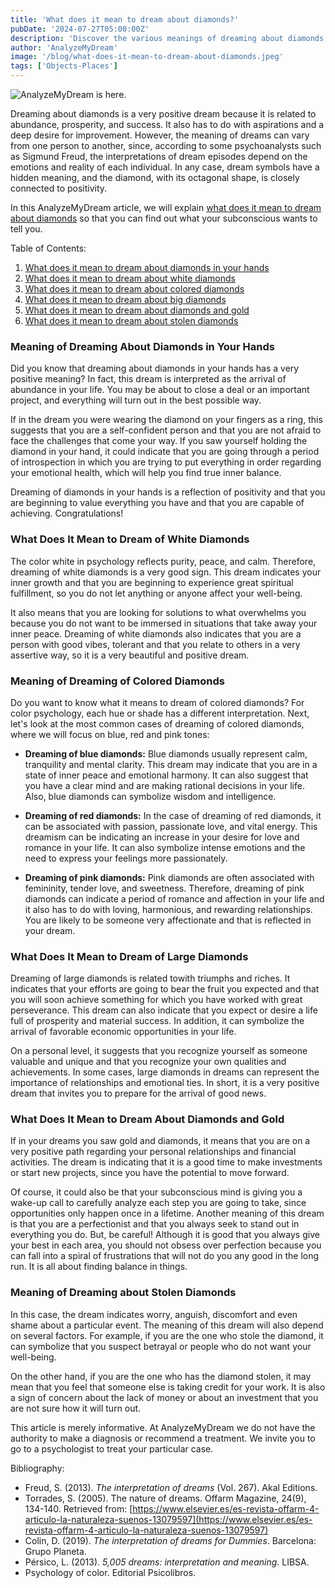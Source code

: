```yaml
---
title: 'What does it mean to dream about diamonds?'
pubDate: '2024-07-27T05:00:00Z'
description: 'Discover the various meanings of dreaming about diamonds, from the representation of abundance and success to the interpretation of specific dreams related to these precious gems.'
author: 'AnalyzeMyDream'
image: '/blog/what-does-it-mean-to-dream-about-diamonds.jpeg'
tags: ['Objects-Places']
---
```


![AnalyzeMyDream is here.](/blog/what-does-it-mean-to-dream-about-diamonds.jpeg)

Dreaming about diamonds is a very positive dream because it is related to abundance, prosperity, and success. It also has to do with aspirations and a deep desire for improvement. However, the meaning of dreams can vary from one person to another, since, according to some psychoanalysts such as Sigmund Freud, the interpretations of dream episodes depend on the emotions and reality of each individual. In any case, dream symbols have a hidden meaning, and the diamond, with its octagonal shape, is closely connected to positivity.

In this AnalyzeMyDream article, we will explain [what does it mean to dream about diamonds](#what-does-it-mean-to-dream-about-diamonds) so that you can find out what your subconscious wants to tell you.

Table of Contents:

1. [What does it mean to dream about diamonds in your hands](#what-does-it-mean-to-dream-about-diamonds-in-your-hands)
2. [What does it mean to dream about white diamonds](#what-does-it-mean-to-dream-about-white-diamonds)
3. [What does it mean to dream about colored diamonds](#what-does-it-mean-to-dream-about-colored-diamonds)
4. [What does it mean to dream about big diamonds](#what-does-it-mean-to-dream-about-big-diamonds)
5. [What does it mean to dream about diamonds and gold](#what-does-it-mean-to-dream-about-diamonds-and-gold)
6. [What does it mean to dream about stolen diamonds](#meaning-of-dreaming-about-stolen-diamonds)

### Meaning of Dreaming About Diamonds in Your Hands

Did you know that dreaming about diamonds in your hands has a very positive meaning? In fact, this dream is interpreted as the arrival of abundance in your life. You may be about to close a deal or an important project, and everything will turn out in the best possible way.

If in the dream you were wearing the diamond on your fingers as a ring, this suggests that you are a self-confident person and that you are not afraid to face the challenges that come your way. If you saw yourself holding the diamond in your hand, it could indicate that you are going through a period of introspection in which you are trying to put everything in order regarding your emotional health, which will help you find true inner balance.

Dreaming of diamonds in your hands is a reflection of positivity and that you are beginning to value everything you have and that you are capable of achieving. Congratulations!

### What Does It Mean to Dream of White Diamonds

The color white in psychology reflects purity, peace, and calm. Therefore, dreaming of white diamonds is a very good sign. This dream indicates your inner growth and that you are beginning to experience great spiritual fulfillment, so you do not let anything or anyone affect your well-being.

It also means that you are looking for solutions to what overwhelms you because you do not want to be immersed in situations that take away your inner peace. Dreaming of white diamonds also indicates that you are a person with good vibes, tolerant and that you relate to others in a very assertive way, so it is a very beautiful and positive dream.

### Meaning of Dreaming of Colored Diamonds

Do you want to know what it means to dream of colored diamonds? For color psychology, each hue or shade has a different interpretation. Next, let's look at the most common cases of dreaming of colored diamonds, where we will focus on blue, red and pink tones:

- **Dreaming of blue diamonds:** Blue diamonds usually represent calm, tranquility and mental clarity. This dream may indicate that you are in a state of inner peace and emotional harmony. It can also suggest that you have a clear mind and are making rational decisions in your life. Also, blue diamonds can symbolize wisdom and intelligence.

- **Dreaming of red diamonds:** In the case of dreaming of red diamonds, it can be associated with passion, passionate love, and vital energy. This dreamism can be indicating an increase in your desire for love and romance in your life. It can also symbolize intense emotions and the need to express your feelings more passionately.

- **Dreaming of pink diamonds:** Pink diamonds are often associated with femininity, tender love, and sweetness. Therefore, dreaming of pink diamonds can indicate a period of romance and affection in your life and it also has to do with loving, harmonious, and rewarding relationships. You are likely to be someone very affectionate and that is reflected in your dream.

### What Does It Mean to Dream of Large Diamonds

Dreaming of large diamonds is related towith triumphs and riches. It indicates that your efforts are going to bear the fruit you expected and that you will soon achieve something for which you have worked with great perseverance. This dream can also indicate that you expect or desire a life full of prosperity and material success. In addition, it can symbolize the arrival of favorable economic opportunities in your life.

On a personal level, it suggests that you recognize yourself as someone valuable and unique and that you recognize your own qualities and achievements. In some cases, large diamonds in dreams can represent the importance of relationships and emotional ties. In short, it is a very positive dream that invites you to prepare for the arrival of good news.

### What Does It Mean to Dream About Diamonds and Gold

If in your dreams you saw gold and diamonds, it means that you are on a very positive path regarding your personal relationships and financial activities. The dream is indicating that it is a good time to make investments or start new projects, since you have the potential to move forward.

Of course, it could also be that your subconscious mind is giving you a wake-up call to carefully analyze each step you are going to take, since opportunities only happen once in a lifetime. Another meaning of this dream is that you are a perfectionist and that you always seek to stand out in everything you do. But, be careful! Although it is good that you always give your best in each area, you should not obsess over perfection because you can fall into a spiral of frustrations that will not do you any good in the long run. It is all about finding balance in things.

### Meaning of Dreaming about Stolen Diamonds

In this case, the dream indicates worry, anguish, discomfort and even shame about a particular event. The meaning of this dream will also depend on several factors. For example, if you are the one who stole the diamond, it can symbolize that you suspect betrayal or people who do not want your well-being.

On the other hand, if you are the one who has the diamond stolen, it may mean that you feel that someone else is taking credit for your work. It is also a sign of concern about the lack of money or about an investment that you are not sure how it will turn out.

This article is merely informative. At AnalyzeMyDream we do not have the authority to make a diagnosis or recommend a treatment. We invite you to go to a psychologist to treat your particular case.

Bibliography:

- Freud, S. (2013). _The interpretation of dreams_ (Vol. 267). Akal Editions.
- Torrades, S. (2005). The nature of dreams. Offarm Magazine, 24(9), 134-140. Retrieved from: [https://www.elsevier.es/es-revista-offarm-4-articulo-la-naturaleza-suenos-13079597](https://www.elsevier.es/es-revista-offarm-4-articulo-la-naturaleza-suenos-13079597)
- Colin, D. (2019). _The interpretation of dreams for Dummies_. Barcelona: Grupo Planeta.
- Pérsico, L. (2013). _5,005 dreams: interpretation and meaning_. LIBSA.
- Psychology of color. Editorial Psicolibros.